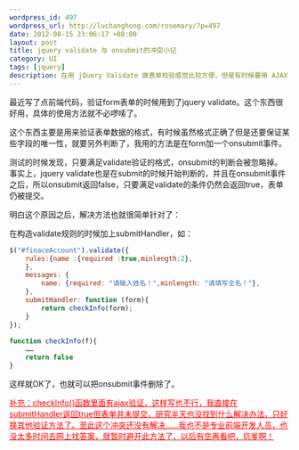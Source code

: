 ```yaml
--- 
wordpress_id: 497
wordpress_url: http://luchanghong.com/rosemary/?p=497
date: 2012-08-15 23:06:17 +08:00
layout: post
title: jquery validate 与 onsubmit的冲突小记
category: UI
tags: [jquery]
description: 在用 jQuery Validate 做表单校验感觉比较方便，但是有时候要用 AJAX 和数据库交互，由于 AJAX 的异步性导致 Validate 与 onsubmit 冲突，最终还是舍弃了 onsubmit 改用另外的方法做 AJAX 校验。
---
```

最近写了点前端代码，验证form表单的时候用到了jquery validate。这个东西很好用，具体的使用方法就不必啰嗦了。

这个东西主要是用来验证表单数据的格式，有时候虽然格式正确了但是还要保证某些字段的唯一性，就要另外判断了，我用的方法是在form加一个onsubmit事件。

测试的时候发现，只要满足validate验证的格式，onsubmit的判断会被忽略掉。事实上，jquery validate也是在submit的时候开始判断的，并且在onsubmit事件之后，所以onsubmit返回false，只要满足validate的条件仍然会返回true，表单仍被提交。

明白这个原因之后，解决方法也就很简单针对了：

在构造validate规则的时候加上submitHandler，如：

```javascript
$("#finaceAccount").validate({
    rules:{name :{required :true,minlength:2},
    },
    messages: {
        name: {required: "请输入姓名！",minlength: "请填写全名！"},
    },
    submitHandler: function (form){
        return checkInfo(form);
    }
});

function checkInfo(f){
    ……
    return false
}
```

这样就OK了，也就可以把onsubmit事件删除了。

<span style="text-decoration: underline;"><span style="color: #ff0000; text-decoration: underline;">补充：checkInfo()函数里面有ajax验证，这样写也不行，我直接在submitHandler返回true但表单并未提交，研究半天也没找到什么解决办法，只好换其他验证方法了。至此这个冲突还没有解决……我也不是专业前端开发人员，也没太多时间去网上找答案，就暂时避开此方法了，以后有空再看吧，坑爹啊！</span></span>
